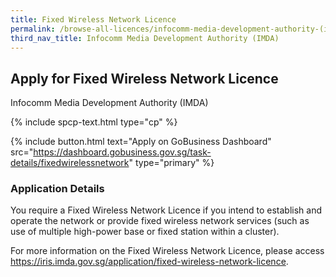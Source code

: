 ```yaml
---
title: Fixed Wireless Network Licence
permalink: /browse-all-licences/infocomm-media-development-authority-(imda)/fixed-wireless-network-licence
third_nav_title: Infocomm Media Development Authority (IMDA)
---
```


## Apply for Fixed Wireless Network Licence

Infocomm Media Development Authority (IMDA)

{% include spcp-text.html type="cp" %}

{% include button.html text="Apply on GoBusiness Dashboard" src="https://dashboard.gobusiness.gov.sg/task-details/fixedwirelessnetwork" type="primary" %}

<H3>Application Details</H3>

<p>You require a Fixed Wireless Network Licence if you intend to establish and operate the network or provide fixed wireless network services (such as use of multiple high-power base or fixed station within a cluster).
</p><p>
For more information on the Fixed Wireless Network Licence, please access <a href="https://iris.imda.gov.sg/application/fixed-wireless-network-licence">https://iris.imda.gov.sg/application/fixed-wireless-network-licence</a>.
</p>

